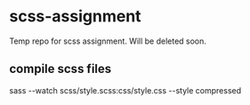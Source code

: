 # scss-assignment
Temp repo for scss assignment. Will be deleted soon.

## compile scss files

sass --watch scss/style.scss:css/style.css --style compressed

